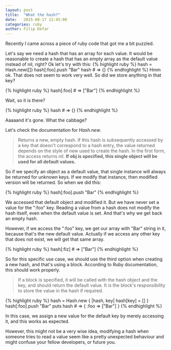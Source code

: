 ```yaml
---
layout: post
title:  "What the hash?"
date:   2015-08-17 12:45:00
categories: ruby
author: Filip Defar
---
```

Recently I came across a piece of ruby code that got me a bit puzzled.

Let's say we need a hash that has an array for each value. It would be reasonable
to create a hash that has an empty array as the default value instead of nil, right?
Ok let's try with this:
{% highlight ruby %}
hash = Hash.new([])
hash[:foo].push "Bar"
hash # => {}
{% endhighlight %}
Hmm ok. That does not seem to work very well. So did we store anything in that key?

{% highlight ruby %}
hash[:foo] # => ["Bar"]
{% endhighlight %}

Wait, so it is there?

{% highlight ruby %}
hash # => {}
{% endhighlight %}

Aaaaand it's gone. What the cabbage?

Let's check the documentation for _Hash.new_.

> Returns a new, empty hash. If this hash is subsequently accessed by a key that doesn't correspond to a hash entry, the value returned depends on the style of new used to create the hash. In the first form, the access returns nil. **If obj is specified, this single object will be used for all default values.**

So if we specify an object as a default value, that single instance will always be
returned for unknown keys. If we modify that instance, then modified version will be returned.
So when we did this:

{% highlight ruby %}
hash[:foo].push "Bar"
{% endhighlight %}

We accessed that default object and modified it. But we have never set a value for the ":foo" key.
Reading a value from a hash does not modify the hash itself, even when the default value is set.
And that's why we get back an empty hash.

However, if we access the ":foo" key, we get our array with
"Bar" string in it, because that's the new default value. Actually if we access any other key that does not exist, we will get that same array.

{% highlight ruby %}
hash[:fiz] # => ["Bar"] 
{% endhighlight %}

So for this specific use case, we should use the third option when creating a new hash,
and that's using a block. According to Ruby documentation, this should work properly.

> If a block is specified, it will be called with the hash object and the key, and should return the default value. It is the block's responsibility to store the value in the hash if required.

{% highlight ruby %}
hash = Hash.new { |hash, key| hash[key] = [] }
hash[:foo].push "Bar"
puts hash # => { :foo => ["Bar"] }
{% endhighlight %}

In this case, we assign a new value for the default key by merely accessing it, and this works as expected.

However, this might not be a very wise idea, modifying a hash when someone tries to read a value seem like a pretty unexpected behaviour and might confuse your fellow developers, or future you.
